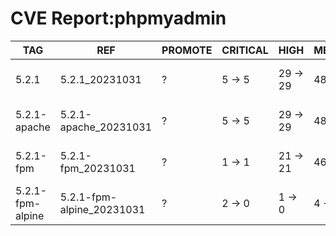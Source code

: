 # CVE Report:phpmyadmin
|       TAG        |            REF            | PROMOTE | CRITICAL |   HIGH   |  MEDIUM  |    LOW     | UNKNOWN |
|------------------|---------------------------|---------|----------|----------|----------|------------|---------|
| 5.2.1            | 5.2.1_20231031            | ?       | 5 -> 5   | 29 -> 29 | 48 -> 46 | 247 -> 247 | 0 -> 0  |
| 5.2.1-apache     | 5.2.1-apache_20231031     | ?       | 5 -> 5   | 29 -> 29 | 48 -> 46 | 247 -> 247 | 0 -> 0  |
| 5.2.1-fpm        | 5.2.1-fpm_20231031        | ?       | 1 -> 1   | 21 -> 21 | 46 -> 44 | 215 -> 215 | 0 -> 0  |
| 5.2.1-fpm-alpine | 5.2.1-fpm-alpine_20231031 | ?       | 2 -> 0   | 1 -> 0   | 4 -> 1   | 2 -> 0     | 0 -> 0  |
